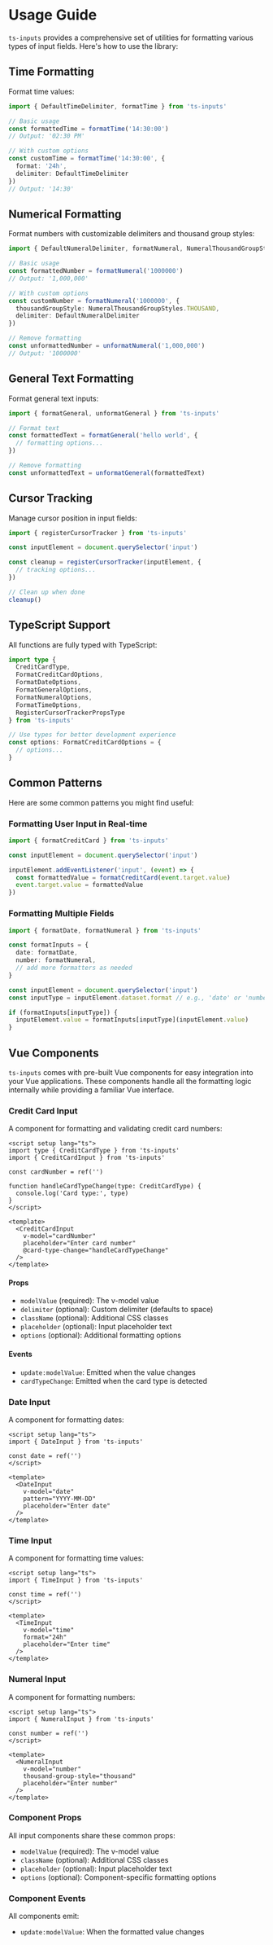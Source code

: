 # Usage Guide

`ts-inputs` provides a comprehensive set of utilities for formatting various types of input fields. Here's how to use the library:

## Time Formatting

Format time values:

```typescript
import { DefaultTimeDelimiter, formatTime } from 'ts-inputs'

// Basic usage
const formattedTime = formatTime('14:30:00')
// Output: '02:30 PM'

// With custom options
const customTime = formatTime('14:30:00', {
  format: '24h',
  delimiter: DefaultTimeDelimiter
})
// Output: '14:30'
```

## Numerical Formatting

Format numbers with customizable delimiters and thousand group styles:

```typescript
import { DefaultNumeralDelimiter, formatNumeral, NumeralThousandGroupStyles, unformatNumeral } from 'ts-inputs'

// Basic usage
const formattedNumber = formatNumeral('1000000')
// Output: '1,000,000'

// With custom options
const customNumber = formatNumeral('1000000', {
  thousandGroupStyle: NumeralThousandGroupStyles.THOUSAND,
  delimiter: DefaultNumeralDelimiter
})

// Remove formatting
const unformattedNumber = unformatNumeral('1,000,000')
// Output: '1000000'
```

## General Text Formatting

Format general text inputs:

```typescript
import { formatGeneral, unformatGeneral } from 'ts-inputs'

// Format text
const formattedText = formatGeneral('hello world', {
  // formatting options...
})

// Remove formatting
const unformattedText = unformatGeneral(formattedText)
```

## Cursor Tracking

Manage cursor position in input fields:

```typescript
import { registerCursorTracker } from 'ts-inputs'

const inputElement = document.querySelector('input')

const cleanup = registerCursorTracker(inputElement, {
  // tracking options...
})

// Clean up when done
cleanup()
```

## TypeScript Support

All functions are fully typed with TypeScript:

```typescript
import type {
  CreditCardType,
  FormatCreditCardOptions,
  FormatDateOptions,
  FormatGeneralOptions,
  FormatNumeralOptions,
  FormatTimeOptions,
  RegisterCursorTrackerPropsType
} from 'ts-inputs'

// Use types for better development experience
const options: FormatCreditCardOptions = {
  // options...
}
```

## Common Patterns

Here are some common patterns you might find useful:

### Formatting User Input in Real-time

```typescript
import { formatCreditCard } from 'ts-inputs'

const inputElement = document.querySelector('input')

inputElement.addEventListener('input', (event) => {
  const formattedValue = formatCreditCard(event.target.value)
  event.target.value = formattedValue
})
```

### Formatting Multiple Fields

```typescript
import { formatDate, formatNumeral } from 'ts-inputs'

const formatInputs = {
  date: formatDate,
  number: formatNumeral,
  // add more formatters as needed
}

const inputElement = document.querySelector('input')
const inputType = inputElement.dataset.format // e.g., 'date' or 'number'

if (formatInputs[inputType]) {
  inputElement.value = formatInputs[inputType](inputElement.value)
}
```

## Vue Components

`ts-inputs` comes with pre-built Vue components for easy integration into your Vue applications. These components handle all the formatting logic internally while providing a familiar Vue interface.

### Credit Card Input

A component for formatting and validating credit card numbers:

```vue
<script setup lang="ts">
import type { CreditCardType } from 'ts-inputs'
import { CreditCardInput } from 'ts-inputs'

const cardNumber = ref('')

function handleCardTypeChange(type: CreditCardType) {
  console.log('Card type:', type)
}
</script>

<template>
  <CreditCardInput
    v-model="cardNumber"
    placeholder="Enter card number"
    @card-type-change="handleCardTypeChange"
  />
</template>
```

#### Props

- `modelValue` (required): The v-model value
- `delimiter` (optional): Custom delimiter (defaults to space)
- `className` (optional): Additional CSS classes
- `placeholder` (optional): Input placeholder text
- `options` (optional): Additional formatting options

#### Events

- `update:modelValue`: Emitted when the value changes
- `cardTypeChange`: Emitted when the card type is detected

### Date Input

A component for formatting dates:

```vue
<script setup lang="ts">
import { DateInput } from 'ts-inputs'

const date = ref('')
</script>

<template>
  <DateInput
    v-model="date"
    pattern="YYYY-MM-DD"
    placeholder="Enter date"
  />
</template>
```

### Time Input

A component for formatting time values:

```vue
<script setup lang="ts">
import { TimeInput } from 'ts-inputs'

const time = ref('')
</script>

<template>
  <TimeInput
    v-model="time"
    format="24h"
    placeholder="Enter time"
  />
</template>
```

### Numeral Input

A component for formatting numbers:

```vue
<script setup lang="ts">
import { NumeralInput } from 'ts-inputs'

const number = ref('')
</script>

<template>
  <NumeralInput
    v-model="number"
    thousand-group-style="thousand"
    placeholder="Enter number"
  />
</template>
```

### Component Props

All input components share these common props:

- `modelValue` (required): The v-model value
- `className` (optional): Additional CSS classes
- `placeholder` (optional): Input placeholder text
- `options` (optional): Component-specific formatting options

### Component Events

All components emit:

- `update:modelValue`: When the formatted value changes
